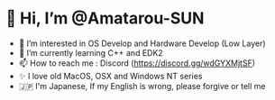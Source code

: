 # 👋 Hi, I’m @Amatarou-SUN
- 👀 I’m interested in OS Develop and Hardware Develop (Low Layer)
- 🌱 I’m currently learning C++ and EDK2
- 📫 How to reach me : Discord (https://discord.gg/wdGYXMjtSF)
- ✨ I love old MacOS, OSX and Windows NT series
- 🇯🇵 I'm Japanese, If my English is wrong, please forgive or tell me

<!---
Amatarou-SUN/Amatarou-SUN is a ✨ special ✨ repository because its `README.md` (this file) appears on your GitHub profile.
You can click the Preview link to take a look at your changes.
--->

